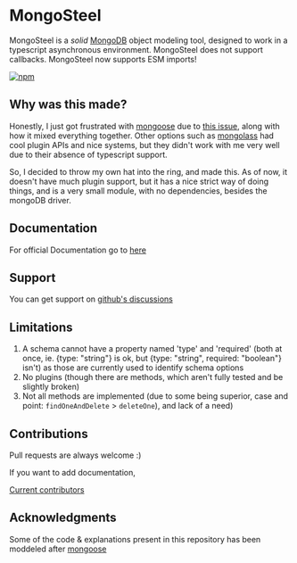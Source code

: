 # MongoSteel

MongoSteel is a *solid* [MongoDB](https://www.mongodb.org/) object modeling tool, designed to work in a typescript asynchronous environment. MongoSteel does not support callbacks. MongoSteel now supports ESM imports!

[![npm](https://nodei.co/npm/mongosteel.png)](https://www.npmjs.com/package/mongosteel)

## Why was this made?
Honestly, I just got frustrated with [mongoose](https://github.com/Automattic/mongoose) due to [this issue](https://github.com/Automattic/mongoose/issues/10349), along with how it mixed everything together. Other options such as [mongolass](https://github.com/mongolass/mongolass) had cool plugin APIs and nice systems, but they didn't work with me very well due to their absence of typescript support. 

So, I decided to throw my own hat into the ring, and made this. As of now, it doesn't have much plugin support, but it has a nice strict way of doing things, and is a very small module, with no dependencies, besides the mongoDB driver.

## Documentation

For official Documentation go to [here](https://mongosteel.shadygoat.eu/)

## Support

You can get support on [github's discussions](https://github.com/ShadiestGoat/mongosteel/discussions/categories/q-a)

## Limitations

1. A schema cannot have a property named 'type' and 'required' (both at once, ie. {type: "string"} is ok, but {type: "string", required: "boolean"} isn't) as those are currently used to identify schema options
2. No plugins (though there are methods, which aren't fully tested and be slightly broken)
3. Not all methods are implemented (due to some being superior, case and point: `findOneAndDelete` > `deleteOne`), and lack of a need)

## Contributions

Pull requests are always welcome :)

If you want to add documentation, 

[Current contributors](https://github.com/ShadiestGoat/mongosteel/graphs/contributors)

## Acknowledgments

Some of the code & explanations present in this repository has been moddeled after [mongoose](https://github.com/Automattic/mongoose)

